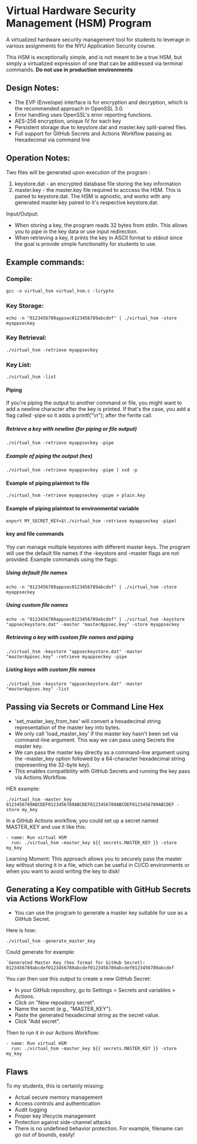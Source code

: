 # Virtual Hardware Security Management (HSM) Program

A virtualized hardware security management tool for students to leverage in various assignments for the NYU Application Security course. 

This HSM is exceptionally simple, and is not meant to be a true HSM, but simply a virtualized expression of one that can be addressed via terminal commands. 
**Do not use in production environments**

## Design Notes:

* The EVP (Envelope) interface is for encryption and decryption, which is the recommended approach in OpenSSL 3.0.
* Error handling uses OpenSSL's error reporting functions.
* AES-256 encryption, unique IV for each key
* Persistent storage due to keystore.dat and master.key split-paired files.
* Full support for GitHub Secrets and Actions Workflow passing as Hexadecimal via command line

## Operation Notes:

Two files will be generated upon execution of the program :

1) keystore.dat - an encrypted database file storing the key information
2) master.key - the master.key file required to acccess the HSM. This is paired to keystore.dat. The HSM is agnostic, and works with any generated master.key paired to it's respective keystore.dat.

Input/Output:

* When storing a key, the program reads 32 bytes from stdin. This allows you to pipe in the key data or use input redirection.
* When retrieving a key, it prints the key in ASCII format to stdout since the goal is provide simple functionality for students to use. 

## Example commands:

### Compile:

```gcc -o virtual_hsm virtual_hsm.c -lcrypto```

### Key Storage:

```echo -n "0123456789appsec0123456789abcdef" | ./virtual_hsm -store myappseckey```

### Key Retrieval:

```./virtual_hsm -retrieve myappseckey```

### Key List:

```./virtual_hsm -list```

#### Piping
If you're piping the output to another command or file, you might want to add a newline character after the key is printed. If that's the case, you add a flag called -pipe so it adds a printf("\n"); after the fwrite call.

##### Retrieve a key with newline (for piping or file output)
```./virtual_hsm -retrieve myappseckey -pipe```

##### Example of piping the output (hex)
```./virtual_hsm -retrieve myappseckey -pipe | xxd -p```

#### Example of piping plaintext to file
```./virtual_hsm -retrieve myappseckey -pipe > plain.key```

#### Example of piping plaintext to environmental variable
```export MY_SECRET_KEY=$(./virtual_hsm -retrieve myappseckey -pipe)```

#### key and file commands

Yoy can manage multiple keystores with different master keys. The program will use the default file names if the -keystore and -master flags are not provided. Example commands using the flags:

##### Using default file names
```echo -n "0123456789appsec0123456789abcdef" | ./virtual_hsm -store myappseckey```

##### Using custom file names
```echo -n "0123456789appsec0123456789abcdef" | ./virtual_hsm -keystore "appseckeystore.dat" -master "masterAppsec.key" -store myappseckey```

##### Retrieving a key with custom file names and piping
```./virtual_hsm -keystore "appseckeystore.dat" -master "masterAppsec.key" -retrieve myappseckey -pipe```

##### Listing keys with custom file names
```./virtual_hsm -keystore "appseckeystore.dat" -master "masterAppsec.key" -list```

## Passing via Secrets or Command Line Hex

* 'set_master_key_from_hex' will convert a hexadecimal string representation of the master key into bytes.
* We only call 'load_master_key' if the master key hasn't been set via command-line argument. This way we can pass using Secrets the master key.
* We can pass the master key directly as a command-line argument using the -master_key option followed by a 64-character hexadecimal string (representing the 32-byte key).
* This enables compatibility with GitHub Secrets and running the key pass via Actions Workflow.

HEX example:

```./virtual_hsm -master_key 0123456789ABCDEF0123456789ABCDEF0123456789ABCDEF0123456789ABCDEF -store my_key```

In a GitHub Actions workflow, you could set up a secret named MASTER_KEY and use it like this:

```
- name: Run virtual HSM
  run: ./virtual_hsm -master_key ${{ secrets.MASTER_KEY }} -store my_key
```

Learning Moment: This approach allows you to securely pass the master key without storing it in a file, which can be useful in CI/CD environments or when you want to avoid writing the key to disk!

## Generating a Key compatible with GitHub Secrets via Actions WorkFlow

* You can use the program to generate a master key suitable for use as a GitHub Secret.

Here is how:

```./virtual_hsm -generate_master_key```

Could generate for example:

``
`Generated Master Key (hex format for GitHub Secret):
0123456789abcdef0123456789abcdef0123456789abcdef0123456789abcdef
``

You can then use this output to create a new GitHub Secret:

* In your GitHub repository, go to Settings > Secrets and variables > Actions.
* Click on "New repository secret".
* Name the secret (e.g., "MASTER_KEY").
* Paste the generated hexadecimal string as the secret value.
* Click "Add secret".

Then to run it in our Actions Workflow:

```
- name: Run virtual HSM
  run: ./virtual_hsm -master_key ${{ secrets.MASTER_KEY }} -store my_key
```

## Flaws

To my students, this is certainly missing:

* Actual secure memory management
* Access controls and authentication
* Audit logging
* Proper key lifecycle management
* Protection against side-channel attacks
* There is no undefined behavior protection. For example, filename can go out of bounds, easily!

